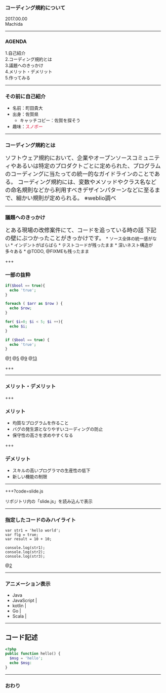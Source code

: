 ### コーディング規約について

2017.00.00  
Machida

---

### AGENDA

 1.自己紹介  
 2.コーディング規約とは  
 3.議題へのきっかけ  
 4.メリット・デメリット  
 5.作ってみる

---

### その前に自己紹介

* 名前：町田貴大  
* 出身：佐賀県
  * キャッチコピー：佐賀を探そう
* 趣味：<font color="crimson">スノボー</font>

---

### コーディング規約とは

<span style="font-size: 18px;">
ソフトウェア規約において、企業やオープンソースコミュニティやあるいは特定のプロダクトごとに定められた、プログラムのコーディングに当たっての統一的なガイドラインのことである。  
</span>

<span style="font-size: 18px;">
コーディング規約には、変数やメソッドやクラス名などの命名規則などから利用すべきデザインパターンなどに至るまで、細かい規則が定められる。  
※weblio調べ
</span>

---

### 議題へのきっかけ

<span style="font-size: 18px;">
  とある現場の改修案件にて、コードを追っている時の話  
  下記の壁にぶつかったことがきっかけです。
</span>
* ソース全体の統一感がない
* インデントがばらばら
* テストコードが残ったまま
* 深いネスト構造が多々ある
* @TODO, @FIXMEも残ったまま

+++

### 一部の抜粋

```php
if($bool == true){
  echo 'true';
}

foreach ( $arr as $row ) {
  echo $row;
}

for( $i=0; $i < 5; $i ++){
  echo $i;
}

if ($bool == true) {
  echo 'true';
}
```
@[1](こんなだったり)
@[5](これだったり)
@[9](こうきたり・・・)
@[13](ちなみに、私はこのパターン派です。)

+++

---

### メリット・デメリット

+++

### メリット

* 均質なプログラムを作ること
* バグの発生源となりやすいコーディングの防止
* 保守性の高さを求めやすくなる

+++

### デメリット

* スキルの高いプログラマの生産性の低下
* 新しい機能の制限

---


+++?code=slide.js

リポジトリ内の「slide.js」を読み込んで表示


---


### 指定したコードのみハイライト

```
var str1 = 'hello world';
var flg = true;
var result = 10 + 10;

console.log(str1);
console.log(str2);
console.log(str3);
```
@[2](flgに「true」を代入)

---


### アニメーション表示


- Java
- JavaScript |
- kotlin |
- Go |
- Scala |


---

## コード記述

```php
<?php
public function hello() {
  $msg = 'hello';
  echo $msg:
}
```

---

### おわり
